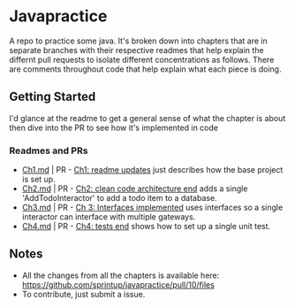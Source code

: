 # Javapractice

A repo to practice some java.
It's broken down into chapters that are in separate branches with their respective readmes that help explain the differnt pull requests to isolate different concentrations as follows. 
There are comments throughout code that help explain what each piece is doing.

## Getting Started
I'd glance at the readme to get a general sense of what the chapter is about then dive into the PR to see how it's implemented in code

### Readmes and PRs 
- [Ch1.md](https://github.com/sprintup/javapractice/blob/ch1-springboot-setup/Ch1.md) | PR - [Ch1: readme updates](https://github.com/sprintup/javapractice/pull/2/files) just describes how the base project is set up.
- [Ch2.md](https://github.com/sprintup/javapractice/blob/ch2-clean-code-architecture-end/Ch2.md) | PR - [Ch2: clean code architecture end](https://github.com/sprintup/javapractice/pull/6/files) adds a single 'AddTodoInteractor' to add a todo item to a database.
- [Ch3.md](https://github.com/sprintup/javapractice/blob/ch3-interfaces-end/Ch3.md) | PR - [Ch 3: Interfaces implemented](https://github.com/sprintup/javapractice/pull/8/files) uses interfaces so a single interactor can interface with multiple gateways.
- [Ch4.md](https://github.com/sprintup/javapractice/blob/ch4-tests-end/Ch4.md) | PR - [Ch4: tests end](https://github.com/sprintup/javapractice/pull/9/files) shows how to set up a single unit test.

## Notes
- All the changes from all the chapters is available here: https://github.com/sprintup/javapractice/pull/10/files
- To contribute, just submit a issue. 
